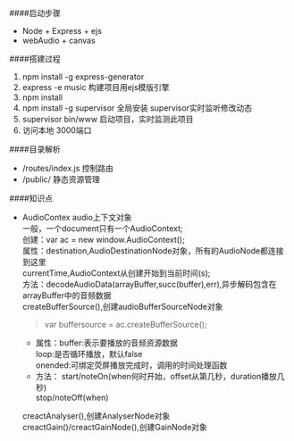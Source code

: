 ####启动步骤
* Node + Express + ejs
* webAudio + canvas

####搭建过程
1. npm install -g express-generator
2. express -e music      构建项目用ejs模版引擎
3.  npm install
4.  npm install -g supervisor  全局安装 supervisor实时监听修改动态
5.  supervisor bin/www  启动项目，实时监测此项目
6.  访问本地 3000端口

####目录解析
* /routes/index.js   控制路由
* /public/  静态资源管理

####知识点
* AudioContex audio上下文对象<br>
	一般，一个document只有一个AudioContext;<br>
	创建：var ac = new window.AudioContext();<br>
	属性：destination,AudioDestinationNode对象，所有的AudioNode都连接到这里<br>
	currentTime,AudioContext从创建开始到当前时间(s);<br>
	方法：decodeAudioData(arrayBuffer,succ(buffer),err),异步解码包含在arrayBuffer中的音频数据<br>
	createBufferSource(),创建audioBufferSourceNode对象<br>
	> var buffersource = ac.createBufferSource();<br>
	* 属性：buffer:表示要播放的音频资源数据<br>
			loop:是否循环播放，默认false<br>
			onended:可绑定荧屏播放完成时，调用的时间处理函数<br>
	* 方法： start/noteOn(when何时开始，offset从第几秒，duration播放几秒)<br>
			stop/noteOff(when)
		
	creactAnalyser(),创建AnalyserNode对象<br>
	creactGain()/creactGainNode(),创建GainNode对象
